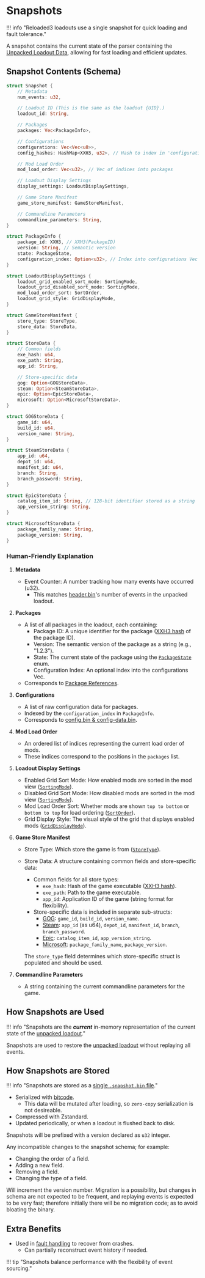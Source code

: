 # Snapshots

!!! info "Reloaded3 loadouts use a single snapshot for quick loading and fault tolerance."

A snapshot contains the current state of the parser containing the [Unpacked Loadout Data][unpacked],
allowing for fast loading and efficient updates.

## Snapshot Contents (Schema)

```rust
struct Snapshot {
    // Metadata
    num_events: u32,

    // Loadout ID (This is the same as the loadout {UID}.)
    loadout_id: String,

    // Packages
    packages: Vec<PackageInfo>,

    // Configurations
    configurations: Vec<Vec<u8>>,
    config_hashes: HashMap<XXH3, u32>, // Hash to index in 'configurations'

    // Mod Load Order
    mod_load_order: Vec<u32>, // Vec of indices into packages

    // Loadout Display Settings
    display_settings: LoadoutDisplaySettings,

    // Game Store Manifest
    game_store_manifest: GameStoreManifest,

    // Commandline Parameters
    commandline_parameters: String,
}

struct PackageInfo {
    package_id: XXH3, // XXH3(PackageID)
    version: String, // Semantic version
    state: PackageState,
    configuration_index: Option<u32>, // Index into configurations Vec
}

struct LoadoutDisplaySettings {
    loadout_grid_enabled_sort_mode: SortingMode,
    loadout_grid_disabled_sort_mode: SortingMode,
    mod_load_order_sort: SortOrder,
    loadout_grid_style: GridDisplayMode,
}

struct GameStoreManifest {
    store_type: StoreType,
    store_data: StoreData,
}

struct StoreData {
    // Common fields
    exe_hash: u64,
    exe_path: String,
    app_id: String,

    // Store-specific data
    gog: Option<GOGStoreData>,
    steam: Option<SteamStoreData>,
    epic: Option<EpicStoreData>,
    microsoft: Option<MicrosoftStoreData>,
}

struct GOGStoreData {
    game_id: u64,
    build_id: u64,
    version_name: String,
}

struct SteamStoreData {
    app_id: u64,
    depot_id: u64,
    manifest_id: u64,
    branch: String,
    branch_password: String,
}

struct EpicStoreData {
    catalog_item_id: String, // 128-bit identifier stored as a string
    app_version_string: String,
}

struct MicrosoftStoreData {
    package_family_name: String,
    package_version: String,
}
```

### Human-Friendly Explanation

1. **Metadata**
    - Event Counter: A number tracking how many events have occurred (u32).
        - This matches [header.bin][headerbin]'s number of events in the unpacked loadout.

2. **Packages**
    - A list of all packages in the loadout, each containing:
        - Package ID: A unique identifier for the package ([XXH3 hash][hashing] of the package ID).
        - Version: The semantic version of the package as a string (e.g., "1.2.3").
        - State: The current state of the package using the [`PackageState`][packagestate] enum.
        - Configuration Index: An optional index into the configurations Vec.
    - Corresponds to [Package References][packagereferenceidsbin].

3. **Configurations**
    - A list of raw configuration data for packages.
    - Indexed by the `configuration_index` in `PackageInfo`.
    - Corresponds to [config.bin & config-data.bin][configbin].

4. **Mod Load Order**
    - An ordered list of indices representing the current load order of mods.
    - These indices correspond to the positions in the `packages` list.

5. **Loadout Display Settings**
    - Enabled Grid Sort Mode: How enabled mods are sorted in the mod view ([`SortingMode`][sortingmode]).
    - Disabled Grid Sort Mode: How disabled mods are sorted in the mod view ([`SortingMode`][sortingmode]).
    - Mod Load Order Sort: Whether mods are shown `top to bottom` or `bottom to top` for load ordering ([`SortOrder`][sortorder]).
    - Grid Display Style: The visual style of the grid that displays enabled mods ([`GridDisplayMode`][griddisplaymode]).

6. **Game Store Manifest**
    - Store Type: Which store the game is from ([`StoreType`][storetype]).
    - Store Data: A structure containing common fields and store-specific data:
        - Common fields for all store types:
            - `exe_hash`: Hash of the game executable ([XXH3 hash][hashing]).
            - `exe_path`: Path to the game executable.
            - `app_id`: Application ID of the game (string format for flexibility).
        - Store-specific data is included in separate sub-structs:
            - [GOG][gog-store-data]: `game_id`, `build_id`, `version_name`.
            - [Steam][steam-store-data]: `app_id` (as u64), `depot_id`, `manifest_id`, `branch`, `branch_password`.
            - [Epic][epic-store-data]: `catalog_item_id`, `app_version_string`.
            - [Microsoft][microsoft-store-data]: `package_family_name`, `package_version`.

        The `store_type` field determines which store-specific struct is populated and should be used.

7. **Commandline Parameters**
    - A string containing the current commandline parameters for the game.

## How Snapshots are Used

!!! info "Snapshots are the ***current*** in-memory representation of the current state of the [unpacked loadout][unpacked]."

Snapshots are used to restore the [unpacked loadout][unpacked] without replaying all events.

## How Snapshots are Stored

!!! info "Snapshots are stored as a [single `.snapshot.bin` file][loadout-location]."

- Serialized with [bitcode][bitcode].
    - This data will be mutated after loading, so `zero-copy` serialization is not desireable.
- Compressed with Zstandard.
- Updated periodically, or when a loadout is flushed back to disk.

Snapshots will be prefixed with a version declared as `u32` integer.

Any incompatible changes to the snapshot schema; for example:

- Changing the order of a field.
- Adding a new field.
- Removing a field.
- Changing the type of a field.

Will increment the version number. Migration is a possibility, but changes in schema are not
expected to be frequent, and replaying events is expected to be very fast; therefore initially
there will be no migration code; as to avoid bloating the binary.

## Extra Benefits

- Used in [fault handling][fault-handling] to recover from crashes.
    - Can partially reconstruct event history if needed.

!!! tip "Snapshots balance performance with the flexibility of event sourcing."

[max-numbers]: ./DataTypes.md#max-numbers
[hashing]: ../../../../Common/Hashing.md
[packagestate]: ./DataTypes.md#packagestate
[sortingmode]: ./DataTypes.md#sortingmode
[sortorder]: ./DataTypes.md#sortorder
[griddisplaymode]: ./DataTypes.md#griddisplaymode
[storetype]: ./DataTypes.md#storetype
[fault-handling]: ../About.md#fault-handling
[headerbin]: ./Unpacked.md#headerbin
[gog-store-data]: ./Unpacked.md#gog
[steam-store-data]: ./Unpacked.md#steam
[epic-store-data]: ./Unpacked.md#epic
[microsoft-store-data]: ./Unpacked.md#microsoft
[unpacked]: ./Unpacked.md
[loadout-location]: ../About.md#location
[bitcode]: ../../../../Research/Library-Sizes/Serializers.md#bitcode
[configbin]: ./Unpacked.md#configbin
[packagereferenceidsbin]: ./Unpacked.md#package-reference-idsbin